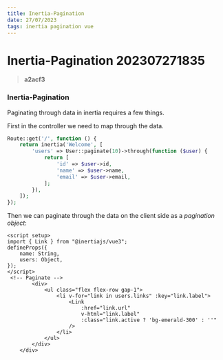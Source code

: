 ```yaml
---
title: Inertia-Pagination
date: 27/07/2023
tags: inertia pagination vue
---
```


# **Inertia-Pagination** 202307271835 
> **a2acf3**

  

### Inertia-Pagination
Paginating through data in inertia requires a few things. 

First in the controller we need to map through the data.

```php
Route::get('/', function () {
    return inertia('Welcome', [
        'users' => User::paginate(10)->through(function ($user) {
            return [
                'id' => $user->id,
                'name' => $user->name,
                'email' => $user->email,
            ];
        }),
    ]);
});
```

Then we can paginate through the data on the client side as a *pagination object*:

```vue
<script setup>
import { Link } from "@inertiajs/vue3";
defineProps({
    name: String,
    users: Object,
});
</script>
 <!-- Paginate -->
        <div>
            <ul class="flex flex-row gap-1">
                <li v-for="link in users.links" :key="link.label">
                    <Link
                        :href="link.url"
                        v-html="link.label"
                        :class="link.active ? 'bg-emerald-300' : ''"
                    />
                </li>
            </ul>
        </div>
    </div>
```
